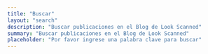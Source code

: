 ```yaml
---
title: "Buscar"
layout: "search"
description: "Buscar publicaciones en el Blog de Look Scanned"
summary: "Buscar publicaciones en el Blog de Look Scanned"
placeholder: "Por favor ingrese una palabra clave para buscar"
---
```

